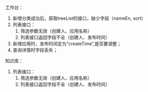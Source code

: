 
工作台：

1. 新增分类成功后，获取treeList的接口，缺少字段（nameEn, sort）
2. 列表接口：
    1. 筛选参数无效（创建人、应用名称）
    2. 列表接口返回字段不全（创建人、发布时间）
3. 新增应用时，发布时间定为”createTime“,是否要调整；
4. 查询详情时字段丢失；

知识库：

1. 列表接口：
    1. 筛选参数无效（创建人、应用名称）
    2. 列表接口返回字段不全（创建人、发布时间）
